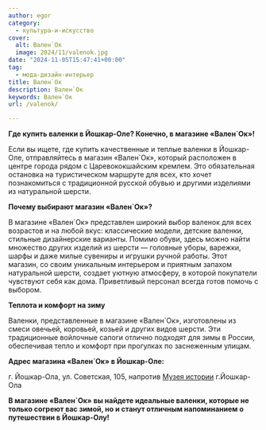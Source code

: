 ```yaml
---
author: egor
category:
  - культура-и-искусство
cover:
  alt: Вален`Ок
  image: 2024/11/valenok.jpg
date: "2024-11-05T15:47:41+00:00"
tag:
  - мода-дизайн-интерьер
title: Вален`Ок
description: Вален`Ок
keywords: Вален`Ок
url: /valenok/

---
```

**Где купить валенки в Йошкар-Оле? Конечно, в магазине «Вален\`Ок»!**

Если вы ищете, где купить качественные и теплые валенки в Йошкар-Оле, отправляйтесь в магазин «Вален\`Ок», который расположен в центре города рядом с Царевококшайским кремлем. Это обязательная остановка на туристическом маршруте для всех, кто хочет познакомиться с традиционной русской обувью и другими изделиями из натуральной шерсти.

**Почему выбирают магазин «Вален\`Ок»?**

В магазине «Вален\`Ок» представлен широкий выбор валенок для всех возрастов и на любой вкус: классические модели, детские валенки, стильные дизайнерские варианты. Помимо обуви, здесь можно найти множество других изделий из шерсти — головные уборы, варежки, шарфы и даже милые сувениры и игрушки ручной работы. Этот магазин, со своим уникальным интерьером и приятным запахом натуральной шерсти, создает уютную атмосферу, в которой покупатели чувствуют себя как дома. Приветливый персонал всегда готов помочь с выбором.

**Теплота и комфорт на зиму**

Валенки, представленные в магазине «Вален\`Ок», изготовлены из смеси овечьей, коровьей, козьей и других видов шерсти. Эти традиционные войлочные сапоги отлично подходят для зимы в России, обеспечивая тепло и комфорт при прогулках по заснеженным улицам.

**Адрес магазина «Вален\`Ок» в Йошкар-Оле:**

г. Йошкар-Ола, ул. Советская, 105, напротив [Музея истории](/muzej-istorii/) г.Йошкар-Ола

**В магазине «Вален\`Ок» вы найдете идеальные валенки, которые не только согреют вас зимой, но и станут отличным напоминанием о путешествии в Йошкар-Олу!**
